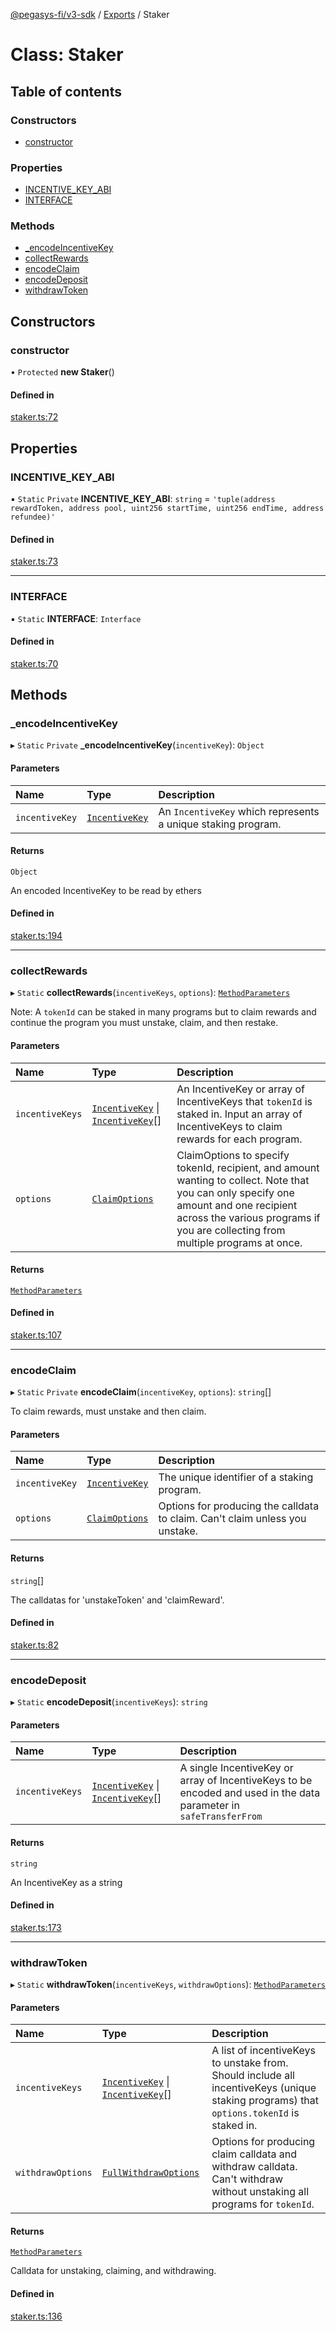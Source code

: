 [@pegasys-fi/v3-sdk](../README.md) / [Exports](../modules.md) / Staker

# Class: Staker

## Table of contents

### Constructors

- [constructor](Staker.md#constructor)

### Properties

- [INCENTIVE\_KEY\_ABI](Staker.md#incentive_key_abi)
- [INTERFACE](Staker.md#interface)

### Methods

- [\_encodeIncentiveKey](Staker.md#_encodeincentivekey)
- [collectRewards](Staker.md#collectrewards)
- [encodeClaim](Staker.md#encodeclaim)
- [encodeDeposit](Staker.md#encodedeposit)
- [withdrawToken](Staker.md#withdrawtoken)

## Constructors

### constructor

• `Protected` **new Staker**()

#### Defined in

[staker.ts:72](https://github.com/Jingo-Finance/v3-sdk/blob/08a7c05/src/staker.ts#L72)

## Properties

### INCENTIVE\_KEY\_ABI

▪ `Static` `Private` **INCENTIVE\_KEY\_ABI**: `string` = `'tuple(address rewardToken, address pool, uint256 startTime, uint256 endTime, address refundee)'`

#### Defined in

[staker.ts:73](https://github.com/Jingo-Finance/v3-sdk/blob/08a7c05/src/staker.ts#L73)

___

### INTERFACE

▪ `Static` **INTERFACE**: `Interface`

#### Defined in

[staker.ts:70](https://github.com/Jingo-Finance/v3-sdk/blob/08a7c05/src/staker.ts#L70)

## Methods

### \_encodeIncentiveKey

▸ `Static` `Private` **_encodeIncentiveKey**(`incentiveKey`): `Object`

#### Parameters

| Name | Type | Description |
| :------ | :------ | :------ |
| `incentiveKey` | [`IncentiveKey`](../interfaces/IncentiveKey.md) | An `IncentiveKey` which represents a unique staking program. |

#### Returns

`Object`

An encoded IncentiveKey to be read by ethers

#### Defined in

[staker.ts:194](https://github.com/Jingo-Finance/v3-sdk/blob/08a7c05/src/staker.ts#L194)

___

### collectRewards

▸ `Static` **collectRewards**(`incentiveKeys`, `options`): [`MethodParameters`](../interfaces/MethodParameters.md)

Note:  A `tokenId` can be staked in many programs but to claim rewards and continue the program you must unstake, claim, and then restake.

#### Parameters

| Name | Type | Description |
| :------ | :------ | :------ |
| `incentiveKeys` | [`IncentiveKey`](../interfaces/IncentiveKey.md) \| [`IncentiveKey`](../interfaces/IncentiveKey.md)[] | An IncentiveKey or array of IncentiveKeys that `tokenId` is staked in. Input an array of IncentiveKeys to claim rewards for each program. |
| `options` | [`ClaimOptions`](../interfaces/ClaimOptions.md) | ClaimOptions to specify tokenId, recipient, and amount wanting to collect. Note that you can only specify one amount and one recipient across the various programs if you are collecting from multiple programs at once. |

#### Returns

[`MethodParameters`](../interfaces/MethodParameters.md)

#### Defined in

[staker.ts:107](https://github.com/Jingo-Finance/v3-sdk/blob/08a7c05/src/staker.ts#L107)

___

### encodeClaim

▸ `Static` `Private` **encodeClaim**(`incentiveKey`, `options`): `string`[]

To claim rewards, must unstake and then claim.

#### Parameters

| Name | Type | Description |
| :------ | :------ | :------ |
| `incentiveKey` | [`IncentiveKey`](../interfaces/IncentiveKey.md) | The unique identifier of a staking program. |
| `options` | [`ClaimOptions`](../interfaces/ClaimOptions.md) | Options for producing the calldata to claim. Can't claim unless you unstake. |

#### Returns

`string`[]

The calldatas for 'unstakeToken' and 'claimReward'.

#### Defined in

[staker.ts:82](https://github.com/Jingo-Finance/v3-sdk/blob/08a7c05/src/staker.ts#L82)

___

### encodeDeposit

▸ `Static` **encodeDeposit**(`incentiveKeys`): `string`

#### Parameters

| Name | Type | Description |
| :------ | :------ | :------ |
| `incentiveKeys` | [`IncentiveKey`](../interfaces/IncentiveKey.md) \| [`IncentiveKey`](../interfaces/IncentiveKey.md)[] | A single IncentiveKey or array of IncentiveKeys to be encoded and used in the data parameter in `safeTransferFrom` |

#### Returns

`string`

An IncentiveKey as a string

#### Defined in

[staker.ts:173](https://github.com/Jingo-Finance/v3-sdk/blob/08a7c05/src/staker.ts#L173)

___

### withdrawToken

▸ `Static` **withdrawToken**(`incentiveKeys`, `withdrawOptions`): [`MethodParameters`](../interfaces/MethodParameters.md)

#### Parameters

| Name | Type | Description |
| :------ | :------ | :------ |
| `incentiveKeys` | [`IncentiveKey`](../interfaces/IncentiveKey.md) \| [`IncentiveKey`](../interfaces/IncentiveKey.md)[] | A list of incentiveKeys to unstake from. Should include all incentiveKeys (unique staking programs) that `options.tokenId` is staked in. |
| `withdrawOptions` | [`FullWithdrawOptions`](../modules.md#fullwithdrawoptions) | Options for producing claim calldata and withdraw calldata. Can't withdraw without unstaking all programs for `tokenId`. |

#### Returns

[`MethodParameters`](../interfaces/MethodParameters.md)

Calldata for unstaking, claiming, and withdrawing.

#### Defined in

[staker.ts:136](https://github.com/Jingo-Finance/v3-sdk/blob/08a7c05/src/staker.ts#L136)

